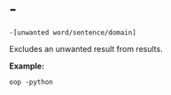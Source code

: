 # -

`-[unwanted word/sentence/domain]`

Excludes an unwanted result from results.

**Example:**
```
oop -python
```